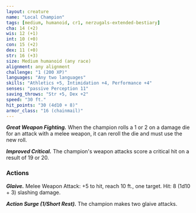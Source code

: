 ```yaml
---
layout: creature
name: "Local Champion"
tags: [medium, humanoid, cr1, nerzugals-extended-bestiary]
cha: 14 (+2)
wis: 12 (+1)
int: 10 (+0)
con: 15 (+2)
dex: 11 (+0)
str: 16 (+3)
size: Medium humanoid (any race)
alignment: any alignment
challenge: "1 (200 XP)"
languages: "Any two languages"
skills: "Athletics +5, Intimidation +4, Performance +4"
senses: "passive Perception 11"
saving_throws: "Str +5, Dex +2"
speed: "30 ft."
hit_points: "30 (4d10 + 8)"
armor_class: "16 (chainmail)"
---
```


***Great Weapon Fighting.*** When the champion rolls a
1 or 2 on a damage die for an attack with a melee
weapon, it can reroll the die and must use the new
roll.

***Improved Critical.*** The champion's weapon attacks
score a critical hit on a result of 19 or 20.

### Actions

***Glaive.*** Melee Weapon Attack: +5 to hit, reach 10
ft., one target. Hit: 8 (1d10 + 3) slashing damage.

***Action Surge (1/Short Rest).*** The champion makes
two glaive attacks.

